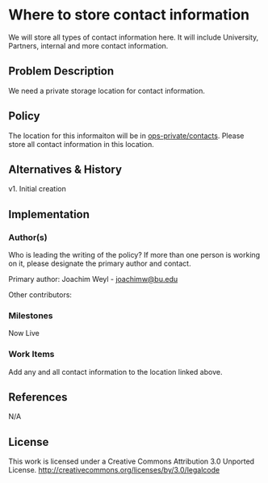 # Where to store contact information

We will store all types of contact information here. It will include
University, Partners, internal and more contact information.

## Problem Description

We need a private storage location for contact information.

## Policy

The location for this informaiton will be in [ops-private/contacts][1].
Please store all contact information in this location.

[1]:https://github.com/CCI-MOC/ops-private/tree/main/contacts

## Alternatives & History

v1. Initial creation

## Implementation

### Author(s)

Who is leading the writing of the policy? If more than one person is
working on it, please designate the primary author and contact.

Primary author:
Joachim Weyl  - <joachimw@bu.edu>

Other contributors:


### Milestones

Now Live

### Work Items

Add any and all contact information to the location linked above.

## References

N/A

## License

This work is licensed under a Creative Commons Attribution 3.0
Unported License.
<http://creativecommons.org/licenses/by/3.0/legalcode>
